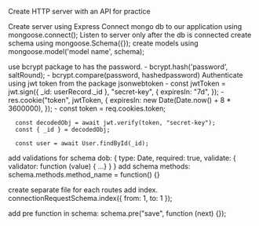 Create HTTP server with an API for practice

Create server using Express
Connect mongo db to our application using mongoose.connect();
Listen to server only after the db is connected
create schema using mongoose.Schema({});
create models using mongoose.model('model name', schema);

use bcrypt package to has the password.
    - bcrypt.hash('password', saltRound);
    - bcrypt.compare(password, hashedpassword)
Authenticate using jwt token from the package jsonwebtoken
    - const jwtToken = jwt.sign({ _id: userRecord._id }, "secret-key", {
          expiresIn: "7d",
        });
        -  res.cookie("token", jwtToken, {
          expiresIn: new Date(Date.now() + 8 * 3600000),
        });
    - const token = req.cookies.token;

      const decodedObj = await jwt.verify(token, "secret-key");
      const { _id } = decodedObj;

      const user = await User.findById(_id);
add validations for schema
    dob: {
      type: Date,
      required: true,
      validate: {
        validator: function (value) {
            ...}
        }
    }
add schema methods: schema.methods.method_name = function() {}

create separate file for each routes
add index. connectionRequestSchema.index({ from: 1, to: 1 });

add pre function in schema: schema.pre("save", function (next) {});


